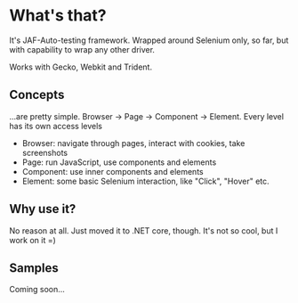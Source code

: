 # What's that?

It's JAF-Auto-testing framework. Wrapped around Selenium only, so far, but with capability to wrap any other driver.

Works with Gecko, Webkit and Trident.

## Concepts

...are pretty simple. Browser -> Page -> Component -> Element. Every level has its own access levels

- Browser: navigate through pages, interact with cookies, take screenshots
- Page: run JavaScript, use components and elements
- Component: use inner components and elements
- Element: some basic Selenium interaction, like "Click", "Hover" etc.

## Why use it?

No reason at all. Just moved it to .NET core, though. It's not so cool, but I work on it =)

## Samples

Coming soon...
